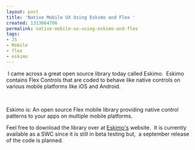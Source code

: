 ```yaml
---
layout: post
title: 'Native Mobile UX Using Eskimo and Flex '
created: 1313064706
permalink: native-mobile-ux-using-eskimo-and-flex
tags:
- JS
- Mobile
- flex
- eskimo
---
```

<p>&nbsp;I came across a great open source library today called Eskimo. &nbsp;Eskimo contains Flex Controls that are coded to behave like native controls on various mobile platforms like iOS and Android.&nbsp;</p>
<p>&nbsp;</p>
<p>Eskimo is:&nbsp;An open source Flex mobile library providing native control patterns to your apps on multiple mobile platforms.</p>
<p>Feel free to download the library over at <a href="http://e-skimo.com/">Eskimo's</a> website. &nbsp;It is currently available as a SWC since it is still in beta testing but, &nbsp;a september release of the code is planned.</p>
